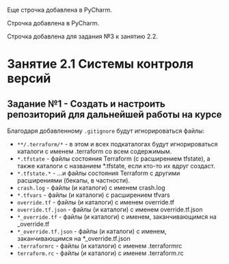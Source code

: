Еще строчка добавлена в PyCharm.

Строчка добавлена в PyCharm.

Строчка добавлена для задания №3 к занятию 2.2.

# Занятие 2.1 Системы контроля версий
## Задание №1 - Создать и настроить репозиторий для дальнейшей работы на курсе

Благодаря добавленному `.gitignore` будут игнорироваться файлы:
- `**/.terraform/*` - в этом и всех подкаталогах будут игнорироваться
каталоги с именем .terraform со всем содержимым.
- `*.tfstate` - файлы состояния Terraform (c расширением tfstate),
а также каталоги с названием *.tfstate, если кто-то их вдруг создаст.
- `*.tfstate.*` - ...и файлы состояния Terraform c другими расширениями
(бекапы, в частности). 
- `crash.log` - файлы (и каталоги) с именем crash.log
- `*.tfvars` - файлы (и каталоги) с расширением tfvars 
- `override.tf` - файлы (и каталоги) с именем override.tf
- `override.tf.json` - файлы (и каталоги) с именем override.tf.json
- `*_override.tf` - файлы (и каталоги) с именем, заканчивающимся на _override.tf  
- `*_override.tf.json` - файлы (и каталоги) с именем, заканчивающимся на *_override.tf.json
- `.terraformrc` - файлы (и каталоги) с именем .terraformrc 
- `terraform.rc` - файлы (и каталоги) с именем .terraform.rc
